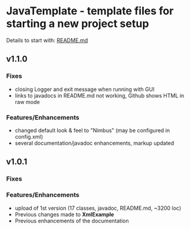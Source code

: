 
# JavaTemplate - template files for starting a new project setup

Details to start with: [README.md](https://github.com/openworld42/JavaTemplate/blob/master/README.md)

## v1.1.0

### Fixes

* closing Logger and exit message when running with GUI
* links to javadocs in README.md not working, Github shows HTML in raw mode

### Features/Enhancements

* changed default look & feel to "Nimbus" (may be configured in config.xml)
* several documentation/javadoc enhancements, markup updated

## v1.0.1

### Fixes
### Features/Enhancements

* upload of 1st version (17 classes, javadoc, README.md, ~3200 loc)
* Previous changes made to **XmlExample**
* Previous enhancements of the documentation




